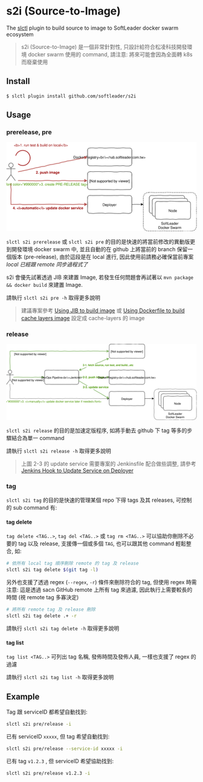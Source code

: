 # s2i (Source-to-Image)

The [slctl](https://github.com/softleader/slctl) plugin to build source to image to SoftLeader docker swarm ecosystem

> s2i (Source-to-Image) 是一個非常針對性, 只設計給符合松凌科技開發環境 docker swarm 使用的 command, 請注意: 將來可能會因為全面轉 k8s 而廢棄使用

## Install

```sh
$ slctl plugin install github.com/softleader/s2i
```

## Usage

### prerelease, pre

![](./docs/command-prerelease.svg)

`slctl s2i prerelease` 或 `slctl s2i pre` 的目的是快速的將當前修改的異動版更到開發環境 docker swarm 中, 並且自動的在 github 上將當前的 branch 保留一個版本 (pre-release),
由於這段是在 local 進行, 因此使用前請務必確保當前專案 *local 已經跟 remote 同步過程式了*

s2i 會優先試著透過 JIB 來建置 Image, 若發生任何問題會再試著以 `mvn package && docker build` 來建置 Image.

請執行 `slctl s2i pre -h` 取得更多說明

> 建議專案參考 [Using JIB to build image](https://github.com/softleader/softleader-microservice-wiki/wiki/Using-Dockerfile-to-build-cache-layers-image) 或 [Using Dockerfile to build cache layers image](https://github.com/softleader/softleader-microservice-wiki/wiki/Using-Dockerfile-to-build-cache-layers-image) 設定成 cache-layers 的 image

### release

![](./docs/command-release.svg)

`slctl s2i release` 的目的是加速定版程序, 如將手動去 github 下 tag 等多的步驟結合為單一 command

請執行 `slctl s2i release -h` 取得更多說明

> 上圖 2-3 的 update service 需要專案的 Jenkinsfile 配合做些調整, 請參考 [Jenkins Hook to Update Service on Deployer](https://github.com/softleader/softleader-microservice-wiki/wiki/Jenkins-Hook-to-Update-Service-on-Deployer)

### tag

`slctl s2i tag` 的目的是快速的管理某個 repo 下得 tags 及其 releases, 可控制的 sub command 有:

#### tag delete 

`tag delete <TAG..>`, `tag del <TAG..>` 或 `tag rm <TAG..>` 可以協助你刪除不必要的 tag 以及 release, 支援傳一個或多個 `TAG`, 也可以跟其他 command 輕鬆整合, 如: 

```sh
# 依所有 local tag 順序刪除 remote 的 tag 及 release
slctl s2i tag delete $(git tag -l)
```

另外也支援了透過 regex (`--regex`, `-r`) 條件來刪除符合的 tag, 但使用 regex 時需注意: 這是透過 sacn GitHub remote 上所有 tag 來過濾, 因此執行上需要較長的時間 (視 remote tag 多寡決定)

```sh
# 將所有 remote tag 及 release 刪除
slctl s2i tag delete .+ -r
```

請執行 `slctl s2i tag delete -h` 取得更多說明

#### tag list 

`tag list <TAG..>` 可列出 tag 名稱, 發佈時間及發佈人員, 一樣也支援了 regex 的過濾

請執行 `slctl s2i tag list -h` 取得更多說明

## Example

Tag 跟 serviceID 都希望自動找到: 

```sh
slctl s2i pre/release -i
```

已有 serviceID `xxxxx`, 但 tag 希望自動找到:

```sh
slctl s2i pre/release --service-id xxxxx -i
```

已有 tag `v1.2.3` , 但 serviceID 希望協助找到:

```sh
slctl s2i pre/release v1.2.3 -i
```
